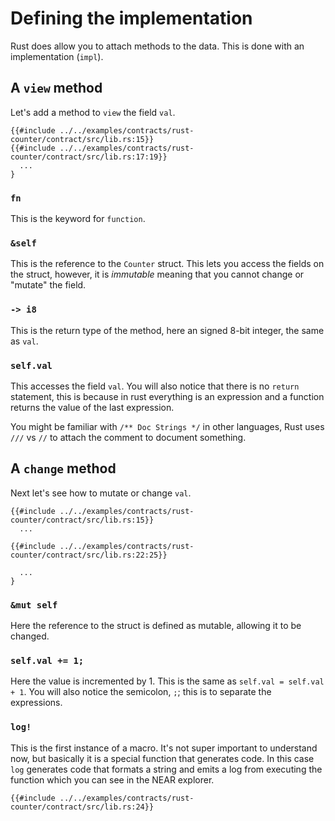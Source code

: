 # Defining the implementation

Rust does allow you to attach methods to the data.  This is done with an implementation (`impl`).  

## A `view` method

Let's add a method to `view` the field `val`.

```rust,noplayground,ignore
{{#include ../../examples/contracts/rust-counter/contract/src/lib.rs:15}}
{{#include ../../examples/contracts/rust-counter/contract/src/lib.rs:17:19}}
  ...
}
```

### `fn`

This is the keyword for `function`. 

### `&self`

This is the reference to the `Counter` struct. This lets you access the fields on the struct, however, it is _immutable_ meaning that you cannot change or "mutate" the field.

### `-> i8`

This is the return type of the method, here an signed 8-bit integer, the same as `val`.

### `self.val`

This accesses the field `val`.  You will also notice that there is no `return` statement, this is because in rust everything is an expression and a function returns the value of the last expression.

You might be familiar with `/** Doc Strings */` in other languages, Rust uses `///` vs `//` to attach the comment to document something.


## A `change` method

Next let's see how to mutate or change `val`. 

```rust,noplayground,ignore
{{#include ../../examples/contracts/rust-counter/contract/src/lib.rs:15}}
  ...

{{#include ../../examples/contracts/rust-counter/contract/src/lib.rs:22:25}}
  
  ...
}
```

### `&mut self`

Here the reference to the struct is defined as mutable, allowing it to be changed.

### `self.val += 1;`

Here the value is incremented by 1.  This is the same as `self.val = self.val + 1`. You will also notice the semicolon, `;`; this is to separate the expressions.

### `log!`

This is the first instance of a macro. It's not super important to understand now, but basically it is a special function that generates code.  In this case `log` generates code that formats a string and emits a log from executing the function which you can see in the NEAR explorer.

```rust,noplayground,ignore
{{#include ../../examples/contracts/rust-counter/contract/src/lib.rs:24}}
```

